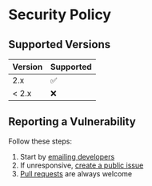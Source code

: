 # Security Policy

## Supported Versions

| Version | Supported          |
| ------- | ------------------ |
| 2.x     | :white_check_mark: |
| < 2.x   | :x:                |

## Reporting a Vulnerability

Follow these steps:

1. Start by [emailing developers](mailto:mailsforabhinav+proxy@gmail.com)
2. If unresponsive, [create a public issue](https://github.com/abhinavsingh/proxy.py/issues/new/choose)
3. [Pull requests](https://github.com/abhinavsingh/proxy.py/pulls) are always welcome
